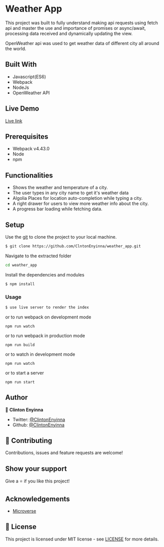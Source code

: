 # Weather App

This project was built to fully understand making api requests using fetch api and master the use and importance of promises or async/await, processing data received and dynamically updating the view.

OpenWeather api was used to get weather data of different city all around the world.

## Built With

- Javascript(ES6)
- Webpack
- NodeJs
- OpenWeather API

## Live Demo

[Live link](https://raw.githack.com/ClintonEnyinna/weather_app/develop/dist/index.html)

## Prerequisites

- Webpack v4.43.0
- Node
- npm


## Functionalities

- Shows the weather and temperature of a city.
- The user types in any city name to get it's weather data
- Algolia Places for location auto-completion while typing a city.
- A right drawer for users to view more weather info about the city.
- A progress bar loading while fetching data.

## Setup

Use the [git](https://git-scm.com/downloads) to clone the project to your local machine.

```sh
$ git clone https://github.com/ClntonEnyinna/weather_app.git
```

Navigate to the extracted folder

```sh
cd weather_app
```

Install the dependencies and modules

```sh
$ npm install
```

### Usage

```sh
$ use live server to render the index
```

or to run webpack on development mode

```
npm run watch
```

or to run webpack in production mode

```
npm run build
```

or to watch in development mode

```
npm run watch
```

or to start a server

```
npm run start
```

## Author

👤 **Clinton Enyinna**

- Twitter: [@ClintonEnyinna](https://twitter.com/ClintonEnyinna)
- Github: [@ClintonEnyinna](https://github.com/ClintonEnyinna)

## 🤝 Contributing

Contributions, issues and feature requests are welcome!

## Show your support

Give a ⭐️ if you like this project!

## Acknowledgements

- [Microverse](https://www.microverse.org/)

## 📝 License

This project is licensed under MIT license - see [LICENSE](/LICENSE) for more details.
